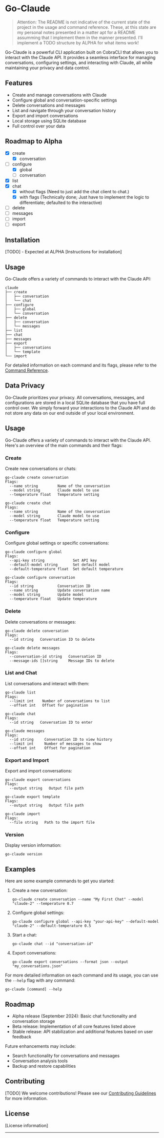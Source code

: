 # Go-Claude

> Attention:
> The README is not indicative of the current state of the project in the usage and command reference.
> These, at this state are my personal notes presented in a matter apt for a README assumming that
> I implement them in the manner presented. I'll implement a TODO structure by ALPHA for what items work!

Go-Claude is a powerful CLI application built on CobraCLI that allows you to interact with the Claude API. It provides a seamless interface for managing conversations, configuring settings, and interacting with Claude, all while maintaining your privacy and data control.

## Features

- Create and manage conversations with Claude
- Configure global and conversation-specific settings
- Delete conversations and messages
- List and navigate through your conversation history
- Export and import conversations
- Local storage using SQLite database
- Full control over your data

## Roadmap to Alpha

- [x] create
  - [x] conversation
- [ ] configure
  - [x] global
  - [ ] conversation
- [x] list
- [x] chat
  - [x] without flags (Need to just add the chat client to chat.)
  - [x] with flags (Technically done; Just have to implement the logic to differentiate; defaulted to the interactive)
- [ ] delete
- [ ] messages
- [ ] import
- [ ] export

## Installation

[TODO] - Expected at ALPHA
[Instructions for installation]

## Usage

Go-Claude offers a variety of commands to interact with the Claude API:

```
claude
├── create
│   ├── conversation
│   └── chat
├── configure
│   ├── global
│   └── conversation
├── delete
│   ├── conversation
│   └── messages
├── list
├── chat
├── messages
├── export
│   ├── conversations
│   └── template
└── import
```

For detailed information on each command and its flags, please refer to the [Command Reference](https://github.com/christianhturner/go-claude/tree/mainline/docs/command-reference.md).

## Data Privacy

Go-Claude prioritizes your privacy. All conversations, messages, and configurations are stored in a local SQLite database that you have full control over. We simply forward your interactions to the Claude API and do not store any data on our end outside of your local environment.

## Usage

Go-Claude offers a variety of commands to interact with the Claude API. Here's an overview of the main commands and their flags:

### Create

Create new conversations or chats:

```
go-claude create conversation
Flags:
  --name string         Name of the conversation
  --model string        Claude model to use
  --temperature float   Temperature setting

go-claude create chat
Flags:
  --name string         Name of the conversation
  --model string        Claude model to use
  --temperature float   Temperature setting
```

### Configure

Configure global settings or specific conversations:

```
go-claude configure global
Flags:
  --api-key string             Set API key
  --default-model string       Set default model
  --default-temperature float  Set default temperature

go-claude configure conversation
Flags:
  --id string           Conversation ID
  --name string         Update conversation name
  --model string        Update model
  --temperature float   Update temperature
```

### Delete

Delete conversations or messages:

```
go-claude delete conversation
Flags:
  --id string   Conversation ID to delete

go-claude delete messages
Flags:
  --conversation-id string   Conversation ID
  --message-ids []string     Message IDs to delete
```

### List and Chat

List conversations and interact with them:

```
go-claude list
Flags:
  --limit int    Number of conversations to list
  --offset int   Offset for pagination

go-claude chat
Flags:
  --id string   Conversation ID to enter

go-claude messages
Flags:
  --id string     Conversation ID to view history
  --limit int     Number of messages to show
  --offset int    Offset for pagination
```

### Export and Import

Export and import conversations:

```
go-claude export conversations
Flags:
  --output string   Output file path

go-claude export template
Flags:
  --output string   Output file path

go-claude import
Flags:
  --file string   Path to the import file
```

### Version

Display version information:

```
go-claude version
```

## Examples

Here are some example commands to get you started:

1. Create a new conversation:

   ```
   go-claude create conversation --name "My First Chat" --model "claude-2" --temperature 0.7
   ```

2. Configure global settings:

   ```
   go-claude configure global --api-key "your-api-key" --default-model "claude-2" --default-temperature 0.5
   ```

3. Start a chat:

   ```
   go-claude chat --id "conversation-id"
   ```

4. Export conversations:

   ```
   go-claude export conversations --format json --output "my_conversations.json"
   ```

For more detailed information on each command and its usage, you can use the `--help` flag with any command:

```
go-claude [command] --help
```

## Roadmap

- Alpha release (September 2024): Basic chat functionality and conversation storage
- Beta release: Implementation of all core features listed above
- Stable release: API stabilization and additional features based on user feedback

Future enhancements may include:

- Search functionality for conversations and messages
- Conversation analysis tools
- Backup and restore capabilities

## Contributing

[TODO]
We welcome contributions! Please see our [Contributing Guidelines](link-to-contributing.md) for more information.

## License

[License information]

---
